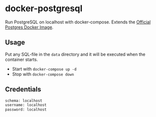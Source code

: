 # docker-postgresql
Run PostgreSQL on localhost with docker-compose. Extends the [Official Postgres Docker Image](https://hub.docker.com/_/postgres).

## Usage

Put any SQL-file in the `data` directory and it will be executed when the container starts.

- Start with `docker-compose up -d`
- Stop with `docker-compose down`

## Credentials

```txt
schema: localhost
username: localhost
password: localhost
```
